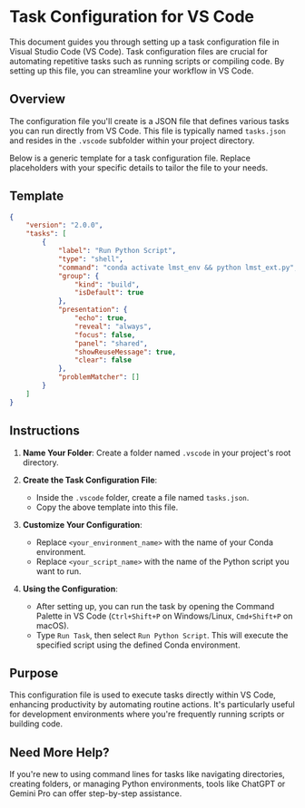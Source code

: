 # Task Configuration for VS Code

This document guides you through setting up a task configuration file in Visual Studio Code (VS Code). Task configuration files are crucial for automating repetitive tasks such as running scripts or compiling code. By setting up this file, you can streamline your workflow in VS Code.

## Overview

The configuration file you'll create is a JSON file that defines various tasks you can run directly from VS Code. This file is typically named `tasks.json` and resides in the `.vscode` subfolder within your project directory.

Below is a generic template for a task configuration file. Replace placeholders with your specific details to tailor the file to your needs.

## Template

```json
{
    "version": "2.0.0",
    "tasks": [
        {
            "label": "Run Python Script",
            "type": "shell",
            "command": "conda activate lmst_env && python lmst_ext.py",
            "group": {
                "kind": "build",
                "isDefault": true
            },
            "presentation": {
                "echo": true,
                "reveal": "always",
                "focus": false,
                "panel": "shared",
                "showReuseMessage": true,
                "clear": false
            },
            "problemMatcher": []
        }
    ]
}
```

## Instructions

1. **Name Your Folder**: Create a folder named `.vscode` in your project's root directory.

2. **Create the Task Configuration File**:
   - Inside the `.vscode` folder, create a file named `tasks.json`.
   - Copy the above template into this file.

3. **Customize Your Configuration**:
   - Replace `<your_environment_name>` with the name of your Conda environment.
   - Replace `<your_script_name>` with the name of the Python script you want to run.

4. **Using the Configuration**:
   - After setting up, you can run the task by opening the Command Palette in VS Code (`Ctrl+Shift+P` on Windows/Linux, `Cmd+Shift+P` on macOS).
   - Type `Run Task`, then select `Run Python Script`. This will execute the specified script using the defined Conda environment.

## Purpose

This configuration file is used to execute tasks directly within VS Code, enhancing productivity by automating routine actions. It's particularly useful for development environments where you're frequently running scripts or building code.

## Need More Help?

If you're new to using command lines for tasks like navigating directories, creating folders, or managing Python environments, tools like ChatGPT or Gemini Pro can offer step-by-step assistance.